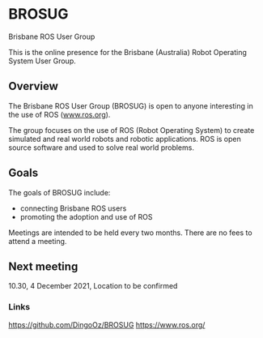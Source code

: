 # BROSUG
Brisbane ROS User Group

This is the online presence for the Brisbane (Australia) Robot Operating System User Group.

## Overview

The Brisbane ROS User Group (BROSUG) is open to anyone interesting in the use of ROS (www.ros.org). 

The group focuses on the use of ROS (Robot Operating System) to create simulated and real world robots and robotic applications. ROS is open source software and used to solve real world problems. 

## Goals
The goals of BROSUG include:
* connecting Brisbane ROS users
* promoting the adoption and use of ROS

Meetings are intended to be held every two months. There are no fees to attend a meeting.


## Next meeting 
10.30, 4 December 2021, Location to be confirmed

### Links
https://github.com/DingoOz/BROSUG
https://www.ros.org/




